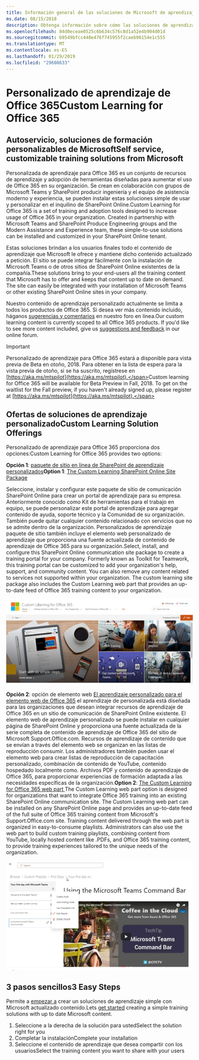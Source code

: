 ```yaml
---
title: Información general de las soluciones de Microsoft de aprendizaje de personalizado
ms.date: 08/15/2018
description: Obtenga información sobre cómo las soluciones de aprendizaje personalizado para Office 365 pueden acelerar de uso y la adopción de Office 365 en su organización. Nuestras soluciones incluyen un elemento Web de SharePoint Online personalizado y un sitio de recursos de aprendizaje de comunicaciones de SharePoint Online moderno.
ms.openlocfilehash: 84d0eceae0525c6b634c576c8d1a52e4b904d01d
ms.sourcegitcommit: b9549bfcc448e476f745955f2caeb96154e1c555
ms.translationtype: MT
ms.contentlocale: es-ES
ms.lasthandoff: 01/29/2019
ms.locfileid: "29608633"
---
```

# <a name="custom-learning-for-office-365"></a><span data-ttu-id="abbbb-104">Personalizado de aprendizaje de Office 365</span><span class="sxs-lookup"><span data-stu-id="abbbb-104">Custom Learning for Office 365</span></span>

## <a name="self-service-customizable-training-solutions-from-microsoft"></a><span data-ttu-id="abbbb-105">Autoservicio, soluciones de formación personalizables de Microsoft</span><span class="sxs-lookup"><span data-stu-id="abbbb-105">Self service, customizable training solutions from Microsoft</span></span>

<span data-ttu-id="abbbb-p102">Personalizada de aprendizaje para Office 365 es un conjunto de recursos de aprendizaje y adopción de herramientas diseñadas para aumentar el uso de Office 365 en su organización. Se crean en colaboración con grupos de Microsoft Teams y SharePoint producir ingeniería y el equipo de asistencia moderno y experiencia, se pueden instalar estas soluciones simple de usar y personalizar en el inquilino de SharePoint Online.</span><span class="sxs-lookup"><span data-stu-id="abbbb-p102">Custom Learning for Office 365 is a set of training and adoption tools designed to increase usage of Office 365 in your organization. Created in partnership with Microsoft Teams and SharePoint Produce Engineering groups and the Modern Assistance and Experience team, these simple-to-use solutions can be installed and customized in your SharePoint Online tenant.</span></span>  

<span data-ttu-id="abbbb-p103">Estas soluciones brindan a los usuarios finales todo el contenido de aprendizaje que Microsoft le ofrece y mantiene dicho contenido actualizado a petición.  El sitio se puede integrar fácilmente con la instalación de Microsoft Teams o de otros sitios de SharePoint Online existentes de la compañía.</span><span class="sxs-lookup"><span data-stu-id="abbbb-p103">These solutions bring to your end-users all the training content that Microsoft has to offer and keeps that content up to date on demand.  The site can easily be integrated with your installation of Microsoft Teams or other existing SharePoint Online sites in your company.</span></span>

<span data-ttu-id="abbbb-p104">Nuestro contenido de aprendizaje personalizado actualmente se limita a todos los productos de Office 365.  Si desea ver más contenido incluido, háganos [sugerencias y comentarios](feedback.md) en nuestro foro en línea.</span><span class="sxs-lookup"><span data-stu-id="abbbb-p104">Our custom learning content is currently scoped to all Office 365 products.  If you'd like to see more content included, give us [suggestions and feedback](feedback.md) in our online forum.</span></span>  

> [!IMPORTANT]
> <span data-ttu-id="abbbb-p105">Personalizado de aprendizaje para Office 365 estará a disponible para vista previa de Beta en otoño, 2018. Para obtener en la lista de espera para la vista previa de otoño, si se ha suscrito, regístrese en [https://aka.ms/mtspilot](https://aka.ms/mtspilot).</span><span class="sxs-lookup"><span data-stu-id="abbbb-p105">Custom learning for Office 365 will be available for Beta Preview in Fall, 2018. To get on the waitlist for the Fall preview, if you haven't already signed up,  please register at [https://aka.ms/mtspilot](https://aka.ms/mtspilot).</span></span>

## <a name="custom-learning-solution-offerings"></a><span data-ttu-id="abbbb-114">Ofertas de soluciones de aprendizaje personalizado</span><span class="sxs-lookup"><span data-stu-id="abbbb-114">Custom Learning Solution Offerings</span></span>

<span data-ttu-id="abbbb-115">Personalizado de aprendizaje para Office 365 proporciona dos opciones:</span><span class="sxs-lookup"><span data-stu-id="abbbb-115">Custom Learning for Office 365 provides two options:</span></span> 

<span data-ttu-id="abbbb-116">**Opción 1**: [paquete de sitio en línea de SharePoint de aprendizaje personalizados](installsitepackage.md)</span><span class="sxs-lookup"><span data-stu-id="abbbb-116">**Option 1**: [The Custom Learning SharePoint Online Site Package](installsitepackage.md)</span></span>

<span data-ttu-id="abbbb-p106">Seleccione, instalar y configurar este paquete de sitio de comunicación SharePoint Online para crear un portal de aprendizaje para su empresa. Anteriormente conocido como Kit de herramientas para el trabajo en equipo, se puede personalizar este portal de aprendizaje para agregar contenido de ayuda, soporte técnico y la Comunidad de su organización. También puede quitar cualquier contenido relacionado con servicios que no se admite dentro de la organización. Personalizados de aprendizaje paquete de sitio también incluye el elemento web personalizado de aprendizaje que proporciona una fuente actualizada de contenido de aprendizaje de Office 365 para su organización.</span><span class="sxs-lookup"><span data-stu-id="abbbb-p106">Select, install, and configure this SharePoint Online communication site package to create a training portal for your company. Formerly known as Toolkit for Teamwork, this training portal can be customized to add your organization's help, support, and community content. You can also remove any content related to services not supported within your organization. The custom learning site package also includes the Custom Learning web part that provides an up-to-date feed of Office 365 training content to your organization.</span></span> 

![Personalizado de aprendizaje de la experiencia del sitio de Office 365](/customlearning/media/clo365homepage.png)

<span data-ttu-id="abbbb-p107">**Opción 2**: opción de elemento web [El aprendizaje personalizado para el elemento web de Office 365](installwebpart.md) el aprendizaje de personalizada está diseñada para las organizaciones que desean integrar recursos de aprendizaje de Office 365 en un sitio de comunicación de SharePoint Online existente. El elemento web de aprendizaje personalizado se puede instalar en cualquier página de SharePoint Online y proporciona una fuente actualizada de la serie completa de contenido de aprendizaje de Office 365 del sitio de Microsoft Support.Office.com. Recursos de aprendizaje de contenido que se envían a través del elemento web se organizan en las listas de reproducción consumir. Los administradores también pueden usar el elemento web para crear listas de reproducción de capacitación personalizado, combinación de contenido de YouTube, contenido hospedado localmente como. Archivos PDF y contenido de aprendizaje de Office 365, para proporcionar experiencias de formación adaptada a las necesidades específicas de la organización.</span><span class="sxs-lookup"><span data-stu-id="abbbb-p107">**Option 2**: [The Custom Learning for Office 365 web part ](installwebpart.md) The Custom Learning web part option is designed for organizations that want to integrate Office 365 training into an existing SharePoint Online communication site. The Custom Learning web part can be installed on any SharePoint Online page and provides an up-to-date feed of the full suite of Office 365 training content from Microsoft's Support.Office.com site. Training content delivered through the web part is organized in easy-to-consume playlists. Administrators can also use the web part to build custom training playlists, combining content from YouTube, locally hosted content like .PDFs, and Office 365 training content, to provide training experiences tailored to the unique needs of the organization.</span></span>

![Personalizado de aprendizaje para el elemento Web de Office 365](/customlearning/media/clo365customplaylist.png)

## <a name="3-easy-steps"></a><span data-ttu-id="abbbb-127">3 pasos sencillos</span><span class="sxs-lookup"><span data-stu-id="abbbb-127">3 Easy Steps</span></span>

<span data-ttu-id="abbbb-128">Permite a [empezar a](getstarted.md) crear un soluciones de aprendizaje simple con Microsoft actualizado contenido.</span><span class="sxs-lookup"><span data-stu-id="abbbb-128">Lets [get started](getstarted.md) creating a simple training solutions with up to date Microsoft content.</span></span>

1. <span data-ttu-id="abbbb-129">Seleccione a la derecha de la solución para usted</span><span class="sxs-lookup"><span data-stu-id="abbbb-129">Select the solution right for you</span></span>
2. <span data-ttu-id="abbbb-130">Completar la instalación</span><span class="sxs-lookup"><span data-stu-id="abbbb-130">Complete your installation</span></span>
3. <span data-ttu-id="abbbb-131">Seleccione el contenido de aprendizaje que desea compartir con los usuarios</span><span class="sxs-lookup"><span data-stu-id="abbbb-131">Select the training content you want to share with your users</span></span>




